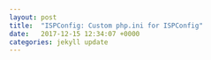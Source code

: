 ```yaml
---
layout: post
title:  "ISPConfig: Custom php.ini for ISPConfig"
date:   2017-12-15 12:34:07 +0000
categories: jekyll update
---
```

